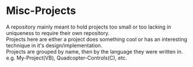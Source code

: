 # Misc-Projects
A repository mainly meant to hold projects too small or too lacking in uniqueness to require their own repository.  
Projects here are either a project does something cool or has an interesting technique in it's design/implementation.  
Projects are grouped by name, then by the language they were written in. e.g. My-Project(VB), Quadcopter-Controls(C), etc.
